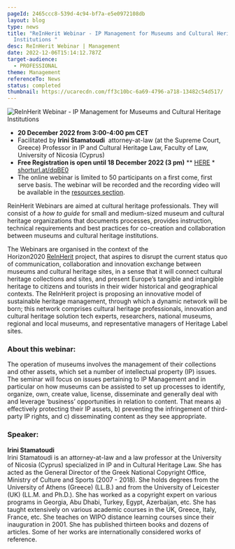 ```yaml
---
pageId: 2465ccc8-539d-4c94-bf7a-e5e0972108db
layout: blog
type: news
title: "ReInHerit Webinar - IP Management for Museums and Cultural Heritage
  Institutions "
desc: ReInHerit Webinar | Management
date: 2022-12-06T15:14:12.787Z
target-audience:
  - PROFESSIONAL
theme: Management
referenceTo: News
status: completed
thumbnail: https://ucarecdn.com/ff3c10bc-6a69-4796-a718-13482c54d517/
---
```

![ReInHerit Webinar - IP Management for Museums and Cultural Heritage Institutions ](https://ucarecdn.com/d059d11e-bab8-4bf4-ba4f-5fcca1638bd4/ "ReInHerit Webinar - IP Management for Museums and Cultural Heritage Institutions ")

* **20 December 2022 from 3:00-4:00 pm CET** 
* Facilitated by **Irini Stamatoudi**  attorney-at-law (at the Supreme Court, Greece) Professor in IP and Cultural Heritage Law, Faculty of Law, University of Nicosia (Cyprus)
* **Free Registration is open until 18 December 2022 (3 pm)** \*\* [HERE](https://docs.google.com/forms/d/e/1FAIpQLSdWIP3Wc2h2AXF-RADecAcSZl9yF-BcN40OPvlx8SU2x4qS5A/closedform) *\
  [shorturl.at/dqBE0](http://shorturl.at/dqBE0)
* The online webinar is limited to 50 participants on a first come, first serve basis. The webinar will be recorded and the recording video will be available in the [resources section](https://reinherit-hub.eu/webinars).

ReinHerit Webinars are aimed at cultural heritage professionals. They will consist of a *how to guide* for small and medium-sized museum and cultural heritage organizations that documents processes, provides instruction, technical requirements and best practices for co-creation and collaboration between museums and cultural heritage institutions.

The Webinars are organised in the context of the  Horizon2020 [ReInHerit](https://www.reinherit.eu) project, that aspires to disrupt the current status quo of communication, collaboration and innovation exchange between museums and cultural heritage sites, in a sense that it will connect cultural heritage collections and sites, and present Europe’s tangible and intangible heritage to citizens and tourists in their wider historical and geographical contexts. The ReInHerit project is proposing an innovative model of sustainable heritage management, through which a dynamic network will be born; this network comprises cultural heritage professionals, innovation and cultural heritage solution tech experts, researchers, national museums, regional and local museums, and representative managers of Heritage Label sites. 

### About this webinar:

The operation of museums involves the management of their collections and other assets, which set a number of intellectual property (IP) issues. The seminar will focus on issues pertaining to IP Management and in particular on how museums can be assisted to set up processes to identify, organize, own, create value, license, disseminate and generally deal with and leverage ‘business’ opportunities in relation to content. That means a) effectively protecting their IP assets, b) preventing the infringement of third-party IP rights, and c) disseminating content as they see appropriate.

### Speaker:

**Irini Stamatoudi** \
Irini Stamatoudi is an attorney-at-law and a law professor at the University of Nicosia (Cyprus) specialized in IP and in Cultural Heritage Law. She has acted as the General Director of the Greek National Copyright Office, Ministry of Culture and Sports (2007 - 2018). She holds degrees from the University of Athens (Greece) (LL.B.) and from the University of Leicester (UK) (LL.M. and Ph.D.). She has worked as a copyright expert on various programs in Georgia, Abu Dhabi, Turkey, Egypt, Azerbaijan, etc. She has taught extensively on various academic courses in the UK, Greece, Italy, France, etc. She teaches on WIPO distance learning courses since their inauguration in 2001. She has published thirteen books and dozens of articles. Some of her works are internationally considered works of reference.